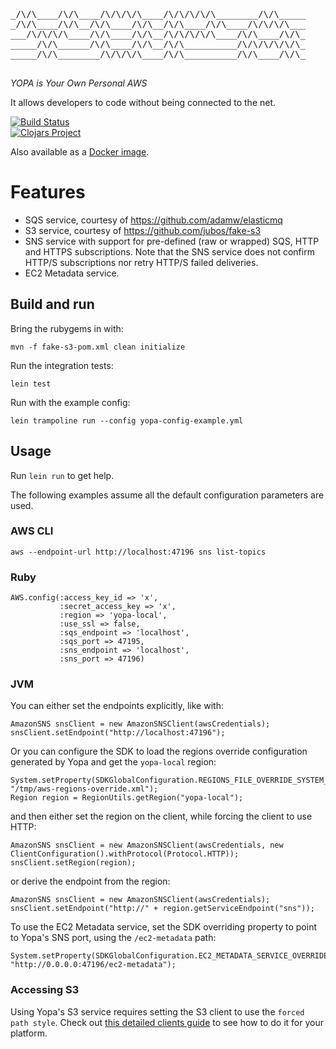 <pre>
_/\/\____/\/\____/\/\/\/\____/\/\/\/\/\________/\/\_____
_/\/\____/\/\__/\/\____/\/\__/\/\____/\/\____/\/\/\/\___
___/\/\/\/\____/\/\____/\/\__/\/\/\/\/\____/\/\____/\/\_
_____/\/\______/\/\____/\/\__/\/\__________/\/\/\/\/\/\_
_____/\/\________/\/\/\/\____/\/\__________/\/\____/\/\_
________________________________________________________
</pre>

_YOPA is Your Own Personal AWS_

It allows developers to code without being connected to the net.

[![Build Status](https://travis-ci.org/unbounce/yopa.svg)](https://travis-ci.org/unbounce/yopa)
<br/>
[![Clojars Project](http://clojars.org/com.unbounce/yopa/latest-version.svg)](http://clojars.org/com.unbounce/yopa)

Also available as a [Docker image](https://registry.hub.docker.com/u/unbounce/yopa/).

# Features

- SQS service, courtesy of https://github.com/adamw/elasticmq
- S3 service, courtesy of https://github.com/jubos/fake-s3
- SNS service with support for pre-defined (raw or wrapped) SQS, HTTP and HTTPS subscriptions.
  Note that the SNS service does not confirm HTTP/S subscriptions nor retry HTTP/S failed deliveries.
- EC2 Metadata service.


## Build and run

Bring the rubygems in with:

    mvn -f fake-s3-pom.xml clean initialize

Run the integration tests:

    lein test

Run with the example config:

    lein trampoline run --config yopa-config-example.yml


## Usage

Run `lein run` to get help.

The following examples assume all the default configuration parameters are used.


### AWS CLI

    aws --endpoint-url http://localhost:47196 sns list-topics


### Ruby

    AWS.config(:access_key_id => 'x',
               :secret_access_key => 'x',
               :region => 'yopa-local',
               :use_ssl => false,
               :sqs_endpoint => 'localhost',
               :sqs_port => 47195,
               :sns_endpoint => 'localhost',
               :sns_port => 47196)


### JVM

You can either set the endpoints explicitly, like with:

    AmazonSNS snsClient = new AmazonSNSClient(awsCredentials);
    snsClient.setEndpoint("http://localhost:47196");

Or you can configure the SDK to load the regions override configuration generated by Yopa and get the `yopa-local` region:

    System.setProperty(SDKGlobalConfiguration.REGIONS_FILE_OVERRIDE_SYSTEM_PROPERTY, "/tmp/aws-regions-override.xml");
    Region region = RegionUtils.getRegion("yopa-local");

and then either set the region on the client, while forcing the client to use HTTP:

    AmazonSNS snsClient = new AmazonSNSClient(awsCredentials, new ClientConfiguration().withProtocol(Protocol.HTTP));
    snsClient.setRegion(region);

or derive the endpoint from the region:

    AmazonSNS snsClient = new AmazonSNSClient(awsCredentials);
    snsClient.setEndpoint("http://" + region.getServiceEndpoint("sns"));

To use the EC2 Metadata service, set the SDK overriding property to point to Yopa's SNS port, using the `/ec2-metadata` path:

    System.setProperty(SDKGlobalConfiguration.EC2_METADATA_SERVICE_OVERRIDE_SYSTEM_PROPERTY, "http://0.0.0.0:47196/ec2-metadata");


### Accessing S3

Using Yopa's S3 service requires setting the S3 client to use the `forced path style`.
Check out [this detailed clients guide](https://github.com/jubos/fake-s3/wiki/Supported-Clients)
to see how to do it for your platform.

